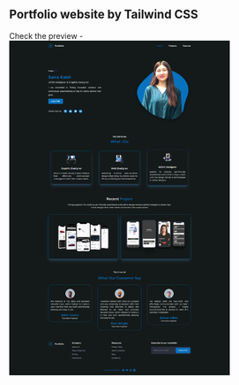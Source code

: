 ##  Portfolio website by Tailwind CSS
Check the preview - 
<img src="portfolio_preview.png" width = "400px">
